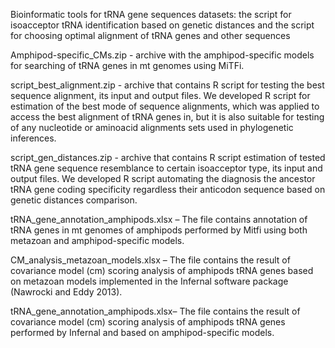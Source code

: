Bioinformatic tools for tRNA gene sequences datasets:  the script for isoacceptor tRNA identification based on genetic distances and the script for choosing optimal alignment of tRNA genes and other sequences

Amphipod-specific_CMs.zip - archive with the amphipod-specific models for searching of  tRNA genes in mt genomes using MiTFi.

script_best_alignment.zip  - archive that contains R script for testing the best sequence alignment, its input and output files. We  developed R script for estimation of the best mode of sequence alignments, which was applied to access the best alignment of tRNA genes in, but it is also suitable for testing of any nucleotide or aminoacid alignments sets used in phylogenetic inferences. 

script_gen_distances.zip -   archive that contains R script estimation of tested tRNA gene sequence resemblance to certain isoacceptor type, its input and output files. We developed R script automating the diagnosis the ancestor tRNA gene coding specificity regardless their anticodon sequence based on genetic distances comparison. 

tRNA_gene_annotation_amphipods.xlsx – The file contains annotation of tRNA genes in mt genomes of amphipods performed by Mitfi using both metazoan and amphipod-specific models.

CM_analysis_metazoan_models.xlsx – The file contains the result of covariance model (cm) scoring analysis of  amphipods tRNA genes based on metazoan models implemented in the Infernal software package (Nawrocki and Eddy 2013).

tRNA_gene_annotation_amphipods.xlsx– The file contains the result of covariance model (cm) scoring analysis of  amphipods tRNA genes performed by Infernal and based on amphipod-specific models.
